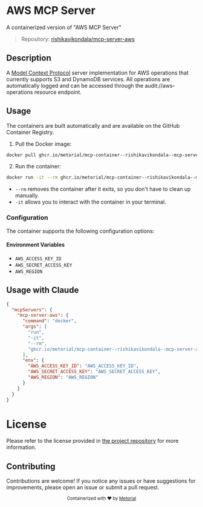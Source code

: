 
# AWS MCP Server

A containerized version of "AWS MCP Server"

> Repository: [rishikavikondala/mcp-server-aws](https://github.com/rishikavikondala/mcp-server-aws)

## Description

A [Model Context Protocol](https://www.anthropic.com/news/model-context-protocol) server implementation for AWS operations that currently supports S3 and DynamoDB services. All operations are automatically logged and can be accessed through the audit://aws-operations resource endpoint.


## Usage

The containers are built automatically and are available on the GitHub Container Registry.

1. Pull the Docker image:

```bash
docker pull ghcr.io/metorial/mcp-container--rishikavikondala--mcp-server-aws--mcp-server-aws
```

2. Run the container:

```bash
docker run -it --rm ghcr.io/metorial/mcp-container--rishikavikondala--mcp-server-aws--mcp-server-aws 
```

- `--rm` removes the container after it exits, so you don't have to clean up manually.
- `-it` allows you to interact with the container in your terminal.


### Configuration

The container supports the following configuration options:




#### Environment Variables

- `AWS_ACCESS_KEY_ID`
- `AWS_SECRET_ACCESS_KEY`
- `AWS_REGION`




## Usage with Claude

```json
{
  "mcpServers": {
    "mcp-server-aws": {
      "command": "docker",
      "args": [
        "run",
        "-it",
        "--rm",
        "ghcr.io/metorial/mcp-container--rishikavikondala--mcp-server-aws--mcp-server-aws"
      ],
      "env": {
        "AWS_ACCESS_KEY_ID": "AWS_ACCESS_KEY_ID",
        "AWS_SECRET_ACCESS_KEY": "AWS_SECRET_ACCESS_KEY",
        "AWS_REGION": "AWS_REGION"
      }
    }
  }
}
```

# License

Please refer to the license provided in [the project repository](https://github.com/rishikavikondala/mcp-server-aws) for more information.

## Contributing

Contributions are welcome! If you notice any issues or have suggestions for improvements, please open an issue or submit a pull request.

<div align="center">
  <sub>Containerized with ❤️ by <a href="https://metorial.com">Metorial</a></sub>
</div>
  